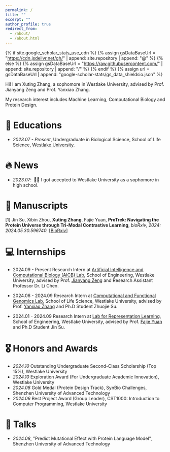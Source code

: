 ```yaml
---
permalink: /
title: ""
excerpt: ""
author_profile: true
redirect_from: 
  - /about/
  - /about.html
---
```


{% if site.google_scholar_stats_use_cdn %}
{% assign gsDataBaseUrl = "https://cdn.jsdelivr.net/gh/" | append: site.repository | append: "@" %}
{% else %}
{% assign gsDataBaseUrl = "https://raw.githubusercontent.com/" | append: site.repository | append: "/" %}
{% endif %}
{% assign url = gsDataBaseUrl | append: "google-scholar-stats/gs_data_shieldsio.json" %}

<span class='anchor' id='about-me'></span>

Hi! I am Xuting Zhang, a sophomore in Westlake University, advised by Prof. Jianyang Zeng and Prof. Yanxiao Zhang.

My research interest includes Machine Learning, Computational Biology and Protein Design. 

# 📖 Educations
- *2023.07 - Present*, Undergraduate in Biological Science, School of Life Science, [Westlake University](https://www.westlake.edu.cn/). 


# 🔥 News
- *2023.07*: &nbsp;🎉🎉 I got accepted to Westlake University as a sophomore in high school.

# 📝 Manuscripts

[1] Jin Su, Xibin Zhou, **Xuting Zhang**, Fajie Yuan, **ProTrek: Navigating the Protein Universe through Tri-Modal Contrastive Learning**, *bioRxiv, 2024: 2024.05.30.596740.* [[BioRxiv](https://www.biorxiv.org/content/10.1101/2024.05.30.596740v2)]


# 💻 Internships

* 2024.09 - Present Research Intern at [Artificial Intelligence and Computational Biology (AICB) Lab](https://aicb.lab.westlake.edu.cn/), School of Engineering, Westlake University, advised by Prof. [Jianyang Zeng](https://en.westlake.edu.cn/faculty/jianyang-zeng.html) and Research Assistant Professor Dr. Li Chen.

* 2024.06 - 2024.09 Research Intern at [Computational and Functional Genomics Lab](https://zhangyxlab.github.io/), School of Life Science, Westlake University, advised by Prof. [Yanxiao Zhang](https://scholar.google.com/citations?hl=zh-CN&user=YA5MtwsAAAAJ) and Ph.D Student Zhuojie Su.

* 2024.01 - 2024.09 Research Intern at [Lab for Representation Learning](https://github.com/westlake-repl/), School of Engineering, Westlake University, advised by Prof. [Fajie Yuan](https://fajieyuan.github.io/) and Ph.D Student Jin Su.

# 🎖 Honors and Awards

- *2024.10* Outstanding Undergraduate Second-Class Scholarship (Top 15%), Westlake University
- *2024.10* Exploration Award (For Undergraduate Academic Innovation), Westlake University
- *2024.08* Gold Medal (Protein Design Track), SynBio Challenges, Shenzhen University of Advanced Technology
- *2024.06* Best Project Award (Group Leader), CST1000: Introduction to Computer Programming, Westlake University


# 💬 Talks
- *2024.08*, "Predict Mutational Effect with Protein Language Model", Shenzhen University of Advanced Technology
